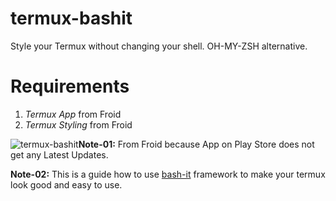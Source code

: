# termux-bashit
Style your Termux without changing your shell. OH-MY-ZSH alternative.

# Requirements
1. *Termux App* from Froid
2. *Termux Styling* from Froid

<image src="image/Imagepipe_49.jpg" alt="termux-bashit" Style=float:left>

**Note-01:** From Froid because App on Play Store does not get any Latest Updates.

**Note-02:** This is a guide how to use [bash-it](https://github.com/Bash-it/bash-it) framework to make your termux look good and easy to use.
